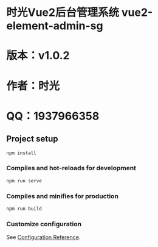 # 时光Vue2后台管理系统 vue2-element-admin-sg
# 版本：v1.0.2
# 作者：时光 
# QQ：1937966358

## Project setup
```
npm install
```

### Compiles and hot-reloads for development
```
npm run serve
```

### Compiles and minifies for production
```
npm run build
```

### Customize configuration
See [Configuration Reference](https://cli.vuejs.org/config/).
